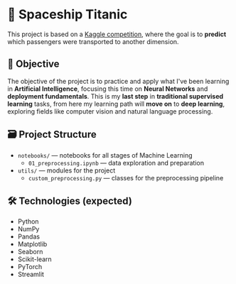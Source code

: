 # 🚀 Spaceship Titanic

This project is based on a [Kaggle competition](https://www.kaggle.com/competitions/spaceship-titanic), where the goal is to **predict** which passengers were transported to another dimension.

## 🎯 Objective

The objective of the project is to practice and apply what I've been learning in **Artificial Intelligence**, focusing this time on **Neural Networks** and **deployment fundamentals**. This is my **last step** in **traditional supervised learning** tasks, from here my learning path will **move on** to **deep learning**, exploring fields like computer vision and natural language processing.

## 🗃 Project Structure

* `notebooks/` — notebooks for all stages of Machine Learning
    * `01_preprocessing.ipynb` — data exploration and preparation
* `utils/` — modules for the project
    * `custom_preprocessing.py` — classes for the preprocessing pipeline
## 🛠 Technologies (expected)

* Python
* NumPy
* Pandas
* Matplotlib
* Seaborn
* Scikit-learn
* PyTorch
* Streamlit
